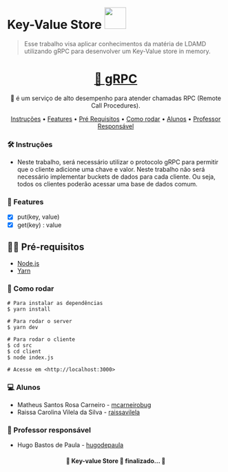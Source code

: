 # Key-Value Store <img src="https://media.giphy.com/media/12oufCB0MyZ1Go/giphy.gif" width="50"></h2>
> Esse trabalho visa aplicar conhecimentos da matéria de LDAMD utilizando gRPC para desenvolver um Key-Value store in memory.

<h1 align="center">
    <a href="https://grpc.io/">🔗 gRPC</a>
</h1>

<p align="center">🚀 é um serviço de alto desempenho para atender chamadas RPC (Remote Call Procedures). </p>
<p align="center">
 <a href="#-instruções">Instruções</a> •
 <a href="#-features">Features</a> • 
 <a href="#-pré-requisitos">Pré Requisitos</a> • 
 <a href="#-como-rodar">Como rodar</a> • 
 <a href="#-alunos">Alunos</a> • 
 <a href="#-professor-responsável">Professor Responsável</a> 
</p>

### 🛠 Instruções

- Neste trabalho, será necessário utilizar o protocolo gRPC para permitir que o cliente adicione uma chave e valor. Neste trabalho não será necessário implementar buckets de dados para cada cliente. 
Ou seja, todos os clientes poderão acessar uma base de dados comum.

### 🚀 Features

- [X] put(key, value)
- [X] get(key) : value

## ✋🏻 Pré-requisitos

- [Node.js](https://nodejs.org/en/)
- [Yarn](https://yarnpkg.com/pt-BR/docs/install)

### 🎲 Como rodar

```
# Para instalar as dependências
$ yarn install

# Para rodar o server
$ yarn dev 

# Para rodar o cliente
$ cd src 
$ cd client 
$ node index.js

# Acesse em <http://localhost:3000>
```

### 💻 Alunos

* Matheus Santos Rosa Carneiro - [mcarneirobug](https://github.com/mcarneirobug)
* Raissa Carolina Vilela da Silva - [raissavilela](https://github.com/raissavilela)

### 📝 Professor responsável

* Hugo Bastos de Paula - [hugodepaula](https://github.com/hugodepaula)


<h4 align="center"> 
	🚧 Key-value Store 🚀 finalizado... 🚧
</h4>

